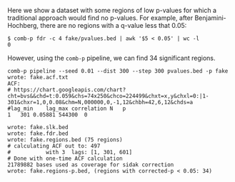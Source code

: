Here we show a dataset with some regions of low p-values for which a
traditional approach would find no p-values.
For example, after Benjamini-Hochberg, there are no regions with a q-value
less that 0.05:

```Shell
$ comb-p fdr -c 4 fake/pvalues.bed | awk '$5 < 0.05' | wc -l
0
```

However, using the `comb-p` pipeline, we can find 34 significant regions.

```Shell
comb-p pipeline --seed 0.01 --dist 300 --step 300 pvalues.bed -p fake
wrote: fake.acf.txt
ACF:
# https://chart.googleapis.com/chart?cht=bvs&&chd=t:0.059&chs=74x250&chco=224499&chxt=x,y&chxl=0:|1-301&chxr=1,0,0.08&chm=N,000000,0,-1,12&chbh=42,6,12&chds=a
#lag_min    lag_max correlation N   p
1   301 0.05881 544300  0

wrote: fake.slk.bed
wrote: fake.fdr.bed
wrote: fake.regions.bed (75 regions)
# calculating ACF out to: 497
#           with 3  lags: [1, 301, 601]
# Done with one-time ACF calculation
21789882 bases used as coverage for sidak correction
wrote: fake.regions-p.bed, (regions with corrected-p < 0.05: 34)
```
